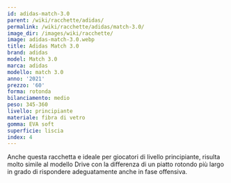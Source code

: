 ```yaml
---
id: adidas-match-3.0
parent: /wiki/racchette/adidas/
permalink: /wiki/racchette/adidas/match-3.0/
image_dir: /images/wiki/racchette/
image: adidas-match-3.0.webp
title: Adidas Match 3.0
brand: adidas
model: Match 3.0
marca: adidas
modello: match 3.0
anno: '2021'
prezzo: '60'
forma: rotonda
bilanciamento: medio
peso: 345-360
livello: principiante
materiale: fibra di vetro
gomma: EVA soft
superficie: liscia
index: 4
---
```

Anche questa racchetta e ideale per giocatori di livello principiante, risulta molto simile al modello Drive con la differenza di un piatto rotondo più largo in grado di rispondere adeguatamente anche in fase offensiva.